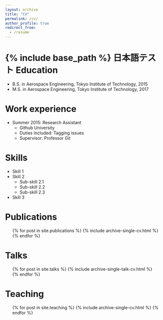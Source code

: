 ```yaml
---
layout: archive
title: "CV"
permalink: /cv/
author_profile: true
redirect_from:
  - /resume
---
```


{% include base_path %}
日本語テスト
Education
======
* B.S. in Aerospace Engineering, Tokyo Institute of Technology, 2015
* M.S. in Aerospace Engineering, Tokyo Institute of Technology, 2017

Work experience
======
* Summer 2015: Research Assistant
  * Github University
  * Duties included: Tagging issues
  * Supervisor: Professor Git

Skills
======
* Skill 1
* Skill 2
  * Sub-skill 2.1
  * Sub-skill 2.2
  * Sub-skill 2.3
* Skill 3

Publications
======
  <ul>{% for post in site.publications %}
    {% include archive-single-cv.html %}
  {% endfor %}</ul>
  
Talks
======
  <ul>{% for post in site.talks %}
    {% include archive-single-talk-cv.html %}
  {% endfor %}</ul>
  
Teaching
======
  <ul>{% for post in site.teaching %}
    {% include archive-single-cv.html %}
  {% endfor %}</ul>
